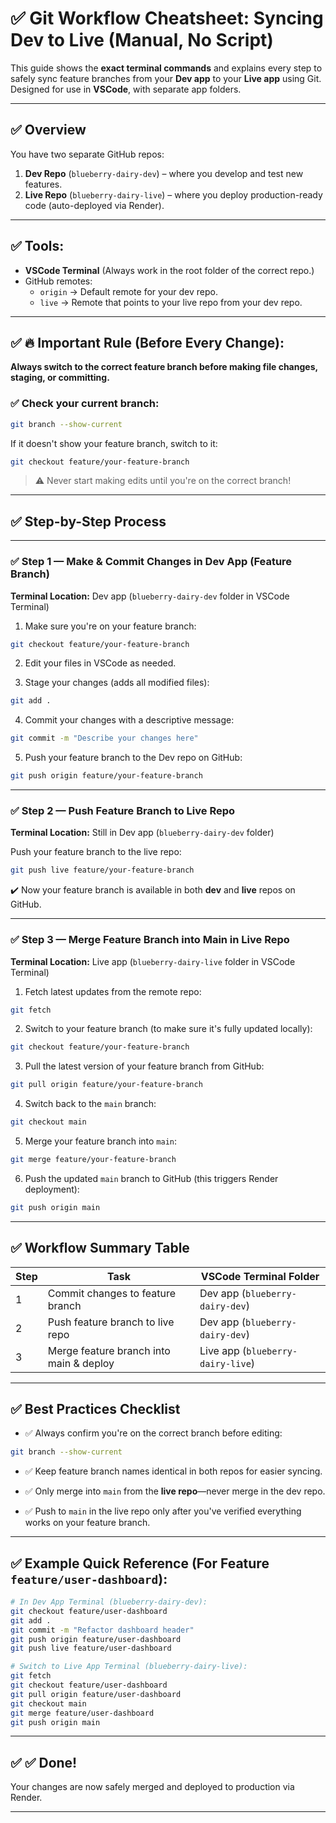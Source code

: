 
# ✅ Git Workflow Cheatsheet: Syncing Dev to Live (Manual, No Script)

This guide shows the **exact terminal commands** and explains every step to safely sync feature branches from your **Dev app** to your **Live app** using Git.  
Designed for use in **VSCode**, with separate app folders.

---

## ✅ Overview

You have two separate GitHub repos:
1. **Dev Repo** (`blueberry-dairy-dev`) – where you develop and test new features.
2. **Live Repo** (`blueberry-dairy-live`) – where you deploy production-ready code (auto-deployed via Render).

---

## ✅ Tools:
- **VSCode Terminal** (Always work in the root folder of the correct repo.)
- GitHub remotes:
  - `origin` → Default remote for your dev repo.
  - `live` → Remote that points to your live repo from your dev repo.

---

## ✅ 🔥 Important Rule (Before Every Change):
**Always switch to the correct feature branch before making file changes, staging, or committing.**

### ✅ Check your current branch:
```bash
git branch --show-current
```

If it doesn't show your feature branch, switch to it:
```bash
git checkout feature/your-feature-branch
```

> ⚠️ Never start making edits until you're on the correct branch!

---

## ✅ Step-by-Step Process

---

### ✅ Step 1 — Make & Commit Changes in Dev App (Feature Branch)
**Terminal Location:** Dev app (`blueberry-dairy-dev` folder in VSCode Terminal)

1. Make sure you're on your feature branch:
```bash
git checkout feature/your-feature-branch
```

2. Edit your files in VSCode as needed.

3. Stage your changes (adds all modified files):
```bash
git add .
```

4. Commit your changes with a descriptive message:
```bash
git commit -m "Describe your changes here"
```

5. Push your feature branch to the Dev repo on GitHub:
```bash
git push origin feature/your-feature-branch
```

---

### ✅ Step 2 — Push Feature Branch to Live Repo
**Terminal Location:** Still in Dev app (`blueberry-dairy-dev` folder)

Push your feature branch to the live repo:
```bash
git push live feature/your-feature-branch
```

✔️ Now your feature branch is available in both **dev** and **live** repos on GitHub.

---

### ✅ Step 3 — Merge Feature Branch into Main in Live Repo
**Terminal Location:** Live app (`blueberry-dairy-live` folder in VSCode Terminal)

1. Fetch latest updates from the remote repo:
```bash
git fetch
```

2. Switch to your feature branch (to make sure it's fully updated locally):
```bash
git checkout feature/your-feature-branch
```

3. Pull the latest version of your feature branch from GitHub:
```bash
git pull origin feature/your-feature-branch
```

4. Switch back to the `main` branch:
```bash
git checkout main
```

5. Merge your feature branch into `main`:
```bash
git merge feature/your-feature-branch
```

6. Push the updated `main` branch to GitHub (this triggers Render deployment):
```bash
git push origin main
```

---

## ✅ Workflow Summary Table

| Step | Task                                      | VSCode Terminal Folder        |
|------|-------------------------------------------|-------------------------------|
| 1    | Commit changes to feature branch          | Dev app (`blueberry-dairy-dev`)  |
| 2    | Push feature branch to live repo          | Dev app (`blueberry-dairy-dev`)  |
| 3    | Merge feature branch into main & deploy   | Live app (`blueberry-dairy-live`) |

---

## ✅ Best Practices Checklist

- ✅ Always confirm you're on the correct branch before editing:
```bash
git branch --show-current
```

- ✅ Keep feature branch names identical in both repos for easier syncing.

- ✅ Only merge into `main` from the **live repo**—never merge in the dev repo.

- ✅ Push to `main` in the live repo only after you've verified everything works on your feature branch.

---

## ✅ Example Quick Reference (For Feature `feature/user-dashboard`):

```bash
# In Dev App Terminal (blueberry-dairy-dev):
git checkout feature/user-dashboard
git add .
git commit -m "Refactor dashboard header"
git push origin feature/user-dashboard
git push live feature/user-dashboard

# Switch to Live App Terminal (blueberry-dairy-live):
git fetch
git checkout feature/user-dashboard
git pull origin feature/user-dashboard
git checkout main
git merge feature/user-dashboard
git push origin main
```

---

## ✅ ✅ Done!
Your changes are now safely merged and deployed to production via Render.

---
